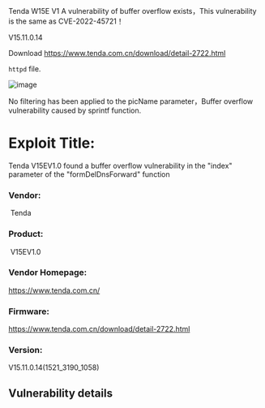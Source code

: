 Tenda W15E V1 A vulnerability of buffer overflow exists，This vulnerability is the same as CVE-2022-45721！

V15.11.0.14

Download
https://www.tenda.com.cn/download/detail-2722.html

`httpd`  file.

![image](https://user-images.githubusercontent.com/76503635/219377164-88982477-268d-47b9-91e3-b725d487c628.png)

No filtering has been applied to the picName parameter，Buffer overflow vulnerability caused by sprintf function.

# Exploit Title:

Tenda V15EV1.0 found a buffer overflow vulnerability in the "index" parameter of the "formDelDnsForward" function

### Vendor:

​	Tenda

### Product:

​	V15EV1.0

### Vendor Homepage:

https://www.tenda.com.cn/

### Firmware:

https://www.tenda.com.cn/download/detail-2722.html

### Version:

V15.11.0.14(1521_3190_1058)



## Vulnerability details

